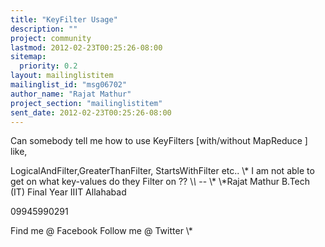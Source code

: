 ```yaml
---
title: "KeyFilter Usage"
description: ""
project: community
lastmod: 2012-02-23T00:25:26-08:00
sitemap:
  priority: 0.2
layout: mailinglistitem
mailinglist_id: "msg06702"
author_name: "Rajat Mathur"
project_section: "mailinglistitem"
sent_date: 2012-02-23T00:25:26-08:00
---
```



Can somebody tell me how to use KeyFilters [with/without MapReduce ] like,

LogicalAndFilter,GreaterThanFilter, StartsWithFilter etc..
\\*
I am not able to get on what key-values do they Filter on ??
\\*\\*
-- \\*
\\*Rajat Mathur
B.Tech (IT) Final Year
IIIT Allahabad

09945990291

Find me @ Facebook 
Follow me @ Twitter \\*

